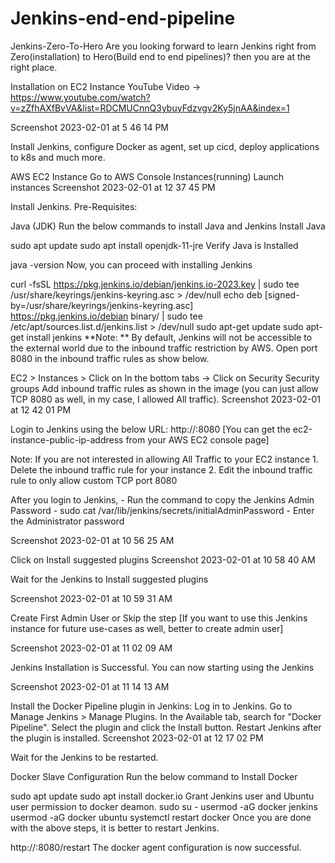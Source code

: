 # Jenkins-end-end-pipeline
Jenkins-Zero-To-Hero
Are you looking forward to learn Jenkins right from Zero(installation) to Hero(Build end to end pipelines)? then you are at the right place.

Installation on EC2 Instance
YouTube Video -> https://www.youtube.com/watch?v=zZfhAXfBvVA&list=RDCMUCnnQ3ybuyFdzvgv2Ky5jnAA&index=1

Screenshot 2023-02-01 at 5 46 14 PM

Install Jenkins, configure Docker as agent, set up cicd, deploy applications to k8s and much more.

AWS EC2 Instance
Go to AWS Console
Instances(running)
Launch instances
Screenshot 2023-02-01 at 12 37 45 PM

Install Jenkins.
Pre-Requisites:

Java (JDK)
Run the below commands to install Java and Jenkins
Install Java

sudo apt update
sudo apt install openjdk-11-jre
Verify Java is Installed

java -version
Now, you can proceed with installing Jenkins

curl -fsSL https://pkg.jenkins.io/debian/jenkins.io-2023.key | sudo tee \
  /usr/share/keyrings/jenkins-keyring.asc > /dev/null
echo deb [signed-by=/usr/share/keyrings/jenkins-keyring.asc] \
  https://pkg.jenkins.io/debian binary/ | sudo tee \
  /etc/apt/sources.list.d/jenkins.list > /dev/null
sudo apt-get update
sudo apt-get install jenkins
**Note: ** By default, Jenkins will not be accessible to the external world due to the inbound traffic restriction by AWS. Open port 8080 in the inbound traffic rules as show below.

EC2 > Instances > Click on
In the bottom tabs -> Click on Security
Security groups
Add inbound traffic rules as shown in the image (you can just allow TCP 8080 as well, in my case, I allowed All traffic).
Screenshot 2023-02-01 at 12 42 01 PM

Login to Jenkins using the below URL:
http://:8080 [You can get the ec2-instance-public-ip-address from your AWS EC2 console page]

Note: If you are not interested in allowing All Traffic to your EC2 instance 1. Delete the inbound traffic rule for your instance 2. Edit the inbound traffic rule to only allow custom TCP port 8080

After you login to Jenkins, - Run the command to copy the Jenkins Admin Password - sudo cat /var/lib/jenkins/secrets/initialAdminPassword - Enter the Administrator password

Screenshot 2023-02-01 at 10 56 25 AM

Click on Install suggested plugins
Screenshot 2023-02-01 at 10 58 40 AM

Wait for the Jenkins to Install suggested plugins

Screenshot 2023-02-01 at 10 59 31 AM

Create First Admin User or Skip the step [If you want to use this Jenkins instance for future use-cases as well, better to create admin user]

Screenshot 2023-02-01 at 11 02 09 AM

Jenkins Installation is Successful. You can now starting using the Jenkins

Screenshot 2023-02-01 at 11 14 13 AM

Install the Docker Pipeline plugin in Jenkins:
Log in to Jenkins.
Go to Manage Jenkins > Manage Plugins.
In the Available tab, search for "Docker Pipeline".
Select the plugin and click the Install button.
Restart Jenkins after the plugin is installed.
Screenshot 2023-02-01 at 12 17 02 PM

Wait for the Jenkins to be restarted.

Docker Slave Configuration
Run the below command to Install Docker

sudo apt update
sudo apt install docker.io
Grant Jenkins user and Ubuntu user permission to docker deamon.
sudo su - 
usermod -aG docker jenkins
usermod -aG docker ubuntu
systemctl restart docker
Once you are done with the above steps, it is better to restart Jenkins.

http://<ec2-instance-public-ip>:8080/restart
The docker agent configuration is now successful.
